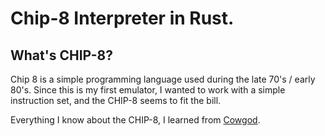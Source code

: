 # Chip-8 Interpreter in Rust.

## What's CHIP-8?

Chip 8 is a simple programming language used during the late 70's / early 80's. Since this is my first emulator, I wanted to work with a simple instruction set, and the CHIP-8 seems to fit the bill.

Everything I know about the CHIP-8, I learned from [Cowgod](http://devernay.free.fr/hacks/chip8/C8TECH10.HTM).
